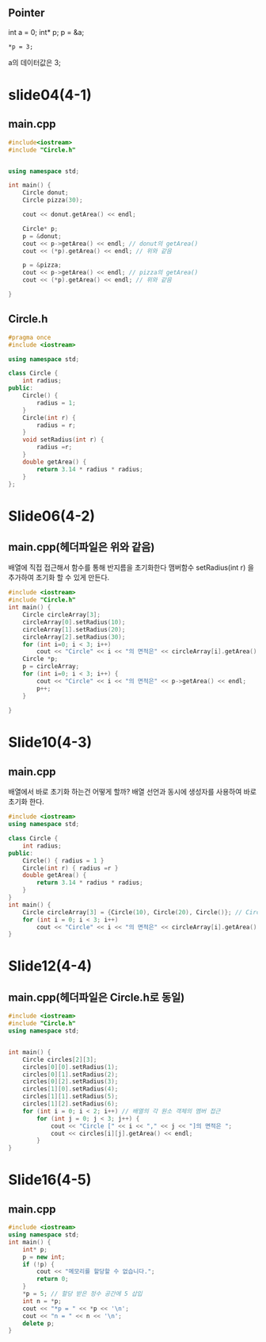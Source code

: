 ## Pointer
int a = 0;
int* p;
p = &a;
```
*p = 3;
```

a의 데이터값은 3;

# slide04(4-1)
## main.cpp
```c++
#include<iostream>
#include "Circle.h"


using namespace std;

int main() {
	Circle donut;
	Circle pizza(30);

	cout << donut.getArea() << endl;

	Circle* p;
	p = &donut;
	cout << p->getArea() << endl; // donut의 getArea()
	cout << (*p).getArea() << endl; // 위와 같음

	p = &pizza;
	cout << p->getArea() << endl; // pizza의 getArea()
	cout << (*p).getArea() << endl; // 위와 같음

}
```
## Circle.h
```c++
#pragma once
#include <iostream>

using namespace std;

class Circle {
	int radius;
public:
	Circle() {
		radius = 1;
	}
	Circle(int r) {
		radius = r;
	}
	void setRadius(int r) {
		radius =r;
	}
	double getArea() {
		return 3.14 * radius * radius;
	}
};
```
# Slide06(4-2)
## main.cpp(헤더파일은 위와 같음)
배열에 직접 접근해서 함수를 통해 반지름을 초기화한다
맴버함수 setRadius(int r) 을 추가하여 초기화 할 수 있게 만든다.

```c++
#include <iostream>
#include "Circle.h"
int main() {
	Circle circleArray[3];
	circleArray[0].setRadius(10);
	circleArray[1].setRadius(20);
	circleArray[2].setRadius(30);
	for (int i=0; i < 3; i++)
		cout << "Circle" << i << "의 면적은" << circleArray[i].getArea() << endl;
	Circle *p;
	p = circleArray;
	for (int i=0; i < 3; i++) {
		cout << "Circle" << i << "의 면적은" << p->getArea() << endl;
		p++;
	}
	
}
```
# Slide10(4-3)
## main.cpp
배열에서 바로 초기화 하는건 어떻게 할까? 
배열 선언과 동시에 생성자를 사용하여 바로 초기화 한다.
```c++
#include <iostream>
using namespace std;

class Circle {
	int radius;
public:
	Circle() { radius = 1 }
	Circle(int r) { radius =r }
	double getArea() {
		return 3.14 * radius * radius;
	}
}
int main() {
	Circle circleArray[3] = {Circle(10), Circle(20), Circle()}; // Circle 배열 초기화하는 방법
	for (int i = 0; i < 3; i++)
		cout << "Circle" << i << "의 면적은" << circleArray[i].getArea() << endl;
}
```

# Slide12(4-4)

## main.cpp(헤더파일은 Circle.h로 동일)

```c++
#include <iostream>
#include "Circle.h"
using namespace std;


int main() {
	Circle circles[2][3];
	circles[0][0].setRadius(1);
	circles[0][1].setRadius(2);
	circles[0][2].setRadius(3);
	circles[1][0].setRadius(4);
	circles[1][1].setRadius(5);
	circles[1][2].setRadius(6);
	for (int i = 0; i < 2; i++) // 배열의 각 원소 객체의 멤버 접근
		for (int j = 0; j < 3; j++) {
			cout << "Circle [" << i << "," << j << "]의 면적은 ";
			cout << circles[i][j].getArea() << endl;
		}
}
```

# Slide16(4-5)

## main.cpp
```c++
#include <iostream>
using namespace std;
int main() {
	int* p;
	p = new int;
	if (!p) {
		cout << "메모리를 할당할 수 없습니다.";
		return 0;
	}
	*p = 5; // 할당 받은 정수 공간에 5 삽입
	int n = *p;
	cout << "*p = " << *p << '\n';
	cout << "n = " << n << '\n';
	delete p;
}
```
